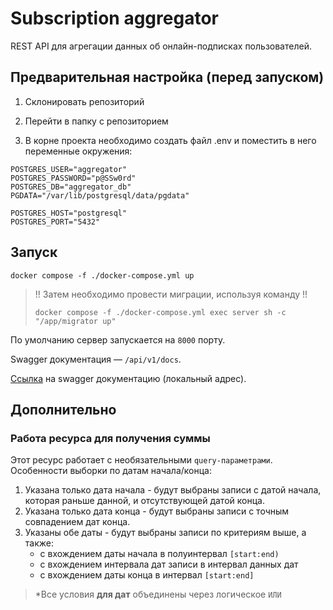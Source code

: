 # Subscription aggregator

REST API для агрегации данных об онлайн-подписках пользователей.

## Предварительная настройка (перед запуском)

1. Склонировать репозиторий
2. Перейти в папку с репозиторием

3. В корне проекта необходимо создать файл .env и поместить в него переменные окружения:

```dotenv
POSTGRES_USER="aggregator"
POSTGRES_PASSWORD="p@SSw0rd"
POSTGRES_DB="aggregator_db"
PGDATA="/var/lib/postgresql/data/pgdata"

POSTGRES_HOST="postgresql"
POSTGRES_PORT="5432"
```

## Запуск

```shell
docker compose -f ./docker-compose.yml up
```

> !! Затем необходимо провести миграции, используя команду !!
>
> ```shell
> docker compose -f ./docker-compose.yml exec server sh -c "/app/migrator up"
> ```

По умолчанию сервер запускается на `8000` порту.

Swagger документация — `/api/v1/docs`.

[Ссылка](http://127.0.0.1:8000/api/v1/docs) на swagger документацию (локальный адрес).

## Дополнительно

### Работа ресурса для получения суммы

Этот ресурс работает с необязательными `query-параметрами`.
Особенности выборки по датам начала/конца:

1. Указана только дата начала - будут выбраны записи с датой начала, которая раньше данной, и отсутствующей датой конца.
2. Указана только дата конца - будут выбраны записи с точным совпадением дат конца.
3. Указаны обе даты - будут выбраны записи по критериям выше, а также:
    - с вхождением даты начала в полуинтервал `[start:end)`
    - с вхождением интервала дат записи в интервал данных дат
    - с вхождением даты конца в интервал `[start:end]`

> *Все условия __для дат__ объединены через логическое `ИЛИ`
